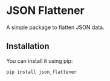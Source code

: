 # JSON Flattener

A simple package to flatten JSON data.

## Installation

You can install it using pip:

```bash
pip install json_flattener
